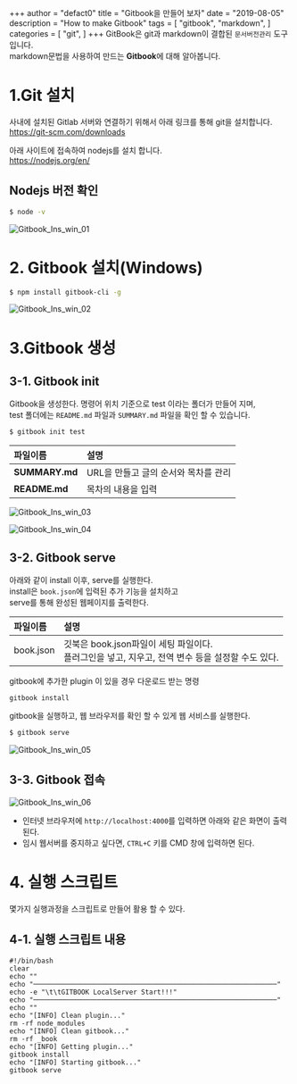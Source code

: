 +++
author = "defact0"
title = "Gitbook을 만들어 보자"
date = "2019-08-05"
description = "How to make Gitbook"
tags = [
    "gitbook",
    "markdown",
]
categories = [
    "git",
]
+++
GitBook은 git과 markdown이 결합된 `문서버전관리` 도구입니다.  
markdown문법을 사용하여 만드는 **Gitbook**에 대해 알아봅니다.

<!--more-->


# 1.Git 설치
사내에 설치된 Gitlab 서버와 연결하기 위해서 아래 링크를 통해 git을 설치합니다.<br>
https://git-scm.com/downloads

아래 사이트에 접속하여 nodejs를 설치 합니다.<br>
https://nodejs.org/en/
	
## Nodejs 버전 확인
```bash
$ node -v
```

![Gitbook_Ins_win_01](/img/2019/08/05/Gitbook_Ins_win_01.png)
	
# 2. Gitbook 설치(Windows)
```bash
$ npm install gitbook-cli -g
```
![Gitbook_Ins_win_02](/img/2019/08/05/Gitbook_Ins_win_02.png)

# 3.Gitbook 생성

## 3-1. Gitbook init

Gitbook을 생성한다.
명령어 위치 기준으로 test 이라는 폴더가 만들어 지며, <br>
test 폴더에는 `README.md` 파일과 `SUMMARY.md` 파일을 확인 할 수 있습니다.

```bash
$ gitbook init test
```
| 파일이름 | 설명 |
|:--------|:--------|
| <b>SUMMARY.md</b> | URL을 만들고 글의 순서와 목차를 관리 |
| <b>README.md</b> | 목차의 내용을 입력 |

![Gitbook_Ins_win_03](/img/2019/08/05/Gitbook_Ins_win_03.png)

![Gitbook_Ins_win_04](/img/2019/08/05/Gitbook_Ins_win_04.png)

## 3-2. Gitbook serve

아래와 같이 install 이후, serve를 실행한다.<br>
install은 `book.json`에 입력된 추가 기능을 설치하고<br>
serve를 통해 완성된 웹페이지를 출력한다.

| 파일이름 | 설명 |
|:--------|:--------|
| book.json | 깃북은 book.json파일이 세팅 파일이다.<br> 플러그인을 넣고, 지우고, 전역 변수 등을 설정할 수도 있다. |

gitbook에 추가한 plugin 이 있을 경우 다운로드 받는 명령
```shell
gitbook install
```
gitbook을 실행하고, 웹 브라우저를 확인 할 수 있게 웹 서비스를 실행한다.
```bash
$ gitbook serve
```

![Gitbook_Ins_win_05](/img/2019/08/05/Gitbook_Ins_win_05.png)

## 3-3. Gitbook 접속

![Gitbook_Ins_win_06](/img/2019/08/05/Gitbook_Ins_win_06.png)

- 인터넷 브라우저에 `http://localhost:4000`를 입력하면 아래와 같은 화면이 출력된다.
- 임시 웹서버를 중지하고 싶다면, `CTRL+C` 키를 CMD 창에 입력하면 된다.

# 4. 실행 스크립트
몇가지 실행과정을 스크립트로 만들어 활용 할 수 있다.

## 4-1. 실행 스크립트 내용

```shell
#!/bin/bash
clear
echo ""
echo "─────────────────────────────────────────────────────────────"
echo -e "\t\tGITBOOK LocalServer Start!!!"
echo "─────────────────────────────────────────────────────────────"
echo ""
echo "[INFO] Clean plugin..."
rm -rf node_modules
echo "[INFO] Clean gitbook..."
rm -rf _book
echo "[INFO] Getting plugin..."
gitbook install
echo "[INFO] Starting gitbook..."
gitbook serve
```
